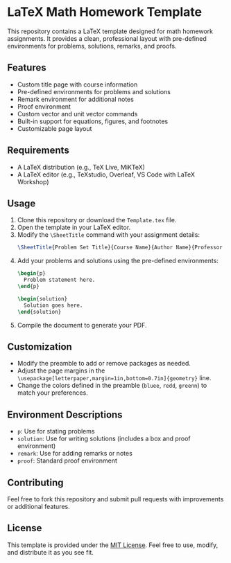 # LaTeX Math Homework Template

This repository contains a LaTeX template designed for math homework assignments. It provides a clean, professional layout with pre-defined environments for problems, solutions, remarks, and proofs.

## Features

- Custom title page with course information
- Pre-defined environments for problems and solutions
- Remark environment for additional notes
- Proof environment
- Custom vector and unit vector commands
- Built-in support for equations, figures, and footnotes
- Customizable page layout

## Requirements

- A LaTeX distribution (e.g., TeX Live, MiKTeX)
- A LaTeX editor (e.g., TeXstudio, Overleaf, VS Code with LaTeX Workshop)

## Usage

1. Clone this repository or download the `Template.tex` file.
2. Open the template in your LaTeX editor.
3. Modify the `\SheetTitle` command with your assignment details:
   ```latex
   \SheetTitle{Problem Set Title}{Course Name}{Author Name}{Professor Name}
   ```
4. Add your problems and solutions using the pre-defined environments:
   ```latex
   \begin{p}
     Problem statement here.
   \end{p}

   \begin{solution}
     Solution goes here.
   \end{solution}
   ```
5. Compile the document to generate your PDF.

## Customization

- Modify the preamble to add or remove packages as needed.
- Adjust the page margins in the `\usepackage[letterpaper,margin=1in,bottom=0.7in]{geometry}` line.
- Change the colors defined in the preamble (`bluee`, `redd`, `greenn`) to match your preferences.

## Environment Descriptions

- `p`: Use for stating problems
- `solution`: Use for writing solutions (includes a box and proof environment)
- `remark`: Use for adding remarks or notes
- `proof`: Standard proof environment

## Contributing

Feel free to fork this repository and submit pull requests with improvements or additional features.

## License

This template is provided under the [MIT License](LICENSE). Feel free to use, modify, and distribute it as you see fit.
